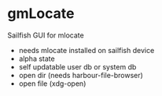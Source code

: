 # gmLocate
Sailfish GUI for mlocate
- needs mlocate installed on sailfish device
- alpha state
- self updatable user db or system db
- open dir (needs harbour-file-browser)
- open file (xdg-open)

